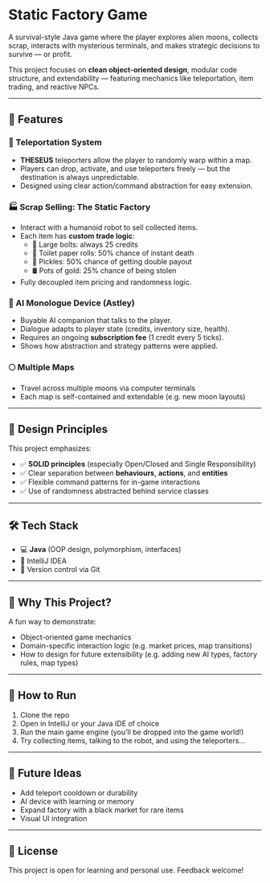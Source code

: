 # Static Factory Game

A survival-style Java game where the player explores alien moons, collects scrap, interacts with mysterious terminals, and makes strategic decisions to survive — or profit.

This project focuses on **clean object-oriented design**, modular code structure, and extendability — featuring mechanics like teleportation, item trading, and reactive NPCs.

---

## 🚀 Features

### 🔁 Teleportation System
- **THESEUS** teleporters allow the player to randomly warp within a map.
- Players can drop, activate, and use teleporters freely — but the destination is always unpredictable.
- Designed using clear action/command abstraction for easy extension.

### 🏭 Scrap Selling: The Static Factory
- Interact with a humanoid robot to sell collected items.
- Each item has **custom trade logic**:
  - 🔩 Large bolts: always 25 credits
  - 🧻 Toilet paper rolls: 50% chance of instant death
  - 🥒 Pickles: 50% chance of getting double payout
  - 🛢️ Pots of gold: 25% chance of being stolen
- Fully decoupled item pricing and randomness logic.

### 🧠 AI Monologue Device (Astley)
- Buyable AI companion that talks to the player.
- Dialogue adapts to player state (credits, inventory size, health).
- Requires an ongoing **subscription fee** (1 credit every 5 ticks).
- Shows how abstraction and strategy patterns were applied.

### 🌕 Multiple Maps
- Travel across multiple moons via computer terminals
- Each map is self-contained and extendable (e.g. new moon layouts)

---

## 🧱 Design Principles

This project emphasizes:
- ✅ **SOLID principles** (especially Open/Closed and Single Responsibility)
- ✅ Clear separation between **behaviours**, **actions**, and **entities**
- ✅ Flexible command patterns for in-game interactions
- ✅ Use of randomness abstracted behind service classes

---

## 🛠 Tech Stack

- 💻 **Java** (OOP design, polymorphism, interfaces)
- 🧰 IntelliJ IDEA
- 📂 Version control via Git

---

## 🤔 Why This Project?

A fun way to demonstrate:
- Object-oriented game mechanics
- Domain-specific interaction logic (e.g. market prices, map transitions)
- How to design for future extensibility (e.g. adding new AI types, factory rules, map types)

---

## 🧪 How to Run

1. Clone the repo
2. Open in IntelliJ or your Java IDE of choice
3. Run the main game engine (you’ll be dropped into the game world!)
4. Try collecting items, talking to the robot, and using the teleporters...

---

## 📌 Future Ideas

- Add teleport cooldown or durability
- AI device with learning or memory
- Expand factory with a black market for rare items
- Visual UI integration

---

## 📄 License

This project is open for learning and personal use. Feedback welcome!

